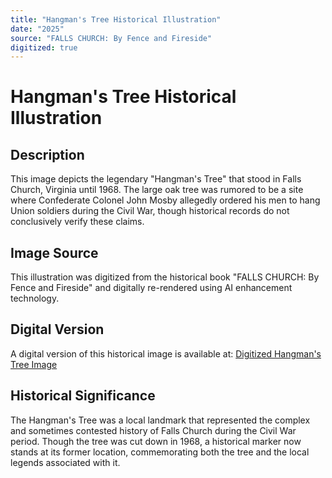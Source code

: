 ```yaml
---
title: "Hangman's Tree Historical Illustration"
date: "2025"
source: "FALLS CHURCH: By Fence and Fireside"
digitized: true
---
```


# Hangman's Tree Historical Illustration

## Description

This image depicts the legendary "Hangman's Tree" that stood in Falls Church, Virginia until 1968. The large oak tree was rumored to be a site where Confederate Colonel John Mosby allegedly ordered his men to hang Union soldiers during the Civil War, though historical records do not conclusively verify these claims.

## Image Source

This illustration was digitized from the historical book "FALLS CHURCH: By Fence and Fireside" and digitally re-rendered using AI enhancement technology.

## Digital Version

A digital version of this historical image is available at:
[Digitized Hangman's Tree Image](https://mcbvyrehnqc2vbej.public.blob.vercel-storage.com/LittleFalls/20250322-Screenshot%202025-03-21%20at%208.28.33%20PM-Edit-nOPLo9oiNe5wxg7xvfE0ZP5hTCMBri.webp)

## Historical Significance

The Hangman's Tree was a local landmark that represented the complex and sometimes contested history of Falls Church during the Civil War period. Though the tree was cut down in 1968, a historical marker now stands at its former location, commemorating both the tree and the local legends associated with it. 